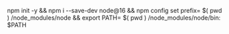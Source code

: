 npm init -y && npm i --save-dev node@16 && npm config set prefix= $( pwd ) /node_modules/node &&  export PATH= $( pwd ) /node_modules/node/bin: $PATH
